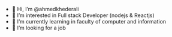 - 👋 Hi, I’m @ahmedkhederali
- 👀 I’m interested in Full stack Developer (nodejs & Reactjs)
- 🌱 I’m currently learning in faculty of computer and information
- 💞️ I’m looking for a job

<!---
ahmedkhederali/ahmedkhederali is a ✨ special ✨ repository because its `README.md` (this file) appears on your GitHub profile.
You can click the Preview link to take a look at your changes.
--->

